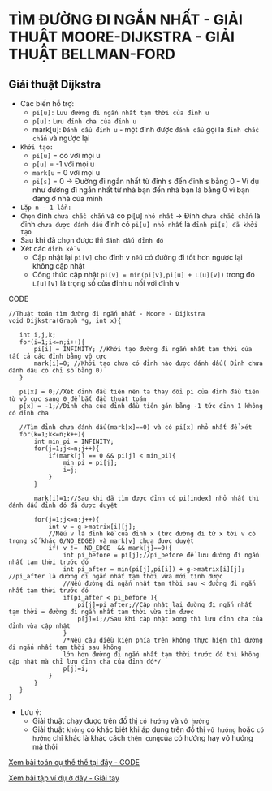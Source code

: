 # TÌM ĐƯỜNG ĐI NGẮN NHẤT - GIẢI THUẬT MOORE-DIJKSTRA - GIẢI THUẬT BELLMAN-FORD
## Giải thuật Dijkstra 
- Các biến hỗ trợ:
  + `pi[u]:` `Lưu đường đi ngắn nhất tạm thời của đỉnh u`
  + `p[u]:` `Lưu đỉnh cha của đỉnh u`
  + mark[u]: `Đánh dấu đỉnh u` - một đỉnh được `đánh dấu` gọi là `đỉnh chắc chắn` và ngược lại
- `Khởi tạo:`
  - `pi[u]` = oo với mọi u 
  - `p[u]` = -1 với mọi u
  - `mark[u` = 0 với mọi u
  - `pi[s]` = 0 -> Đường đi ngắn nhất từ đỉnh s đến đỉnh s bằng 0 - Ví dụ như đường đi ngắn nhất từ nhà bạn đến nhà bạn là bằng 0 vì bạn đang ở nhà của mình 
 - `Lặp n - 1 lần:`
  - `Chọn` đỉnh `chưa chắc chắn` và có pi[u] `nhỏ nhất` -> Đỉnh `chưa chắc chắn` là đỉnh `chưa được đánh dấu` đỉnh có `pi[u] nhỏ nhất` là `đỉnh pi[s] đã khởi tạo`
  - Sau khi đã chọn được thì `đánh dấu đỉnh đó`
  - Xét các `đỉnh kề v`
      + Cập nhật lại `pi[v]` cho đỉnh v `nếu` có đường đi tốt hơn ngược lại không cập nhật
      + Công thức cập nhật `pi[v] = min(pi[v],pi[u] + L[u][v])` trong đó `L[u][v]` là trọng số của đỉnh u nối với đỉnh v
 
 CODE 
 ```
 //Thuật toán tìm đường đi ngắn nhất - Moore - Dijkstra
void Dijkstra(Graph *g, int x){

	int i,j,k;
	for(i=1;i<=n;i++){
		pi[i] = INFINITY; //Khởi tạo đường đi ngắn nhất tạm thời của tất cả các đỉnh bằng vô cực
		mark[i]=0; //Khởi tạo chưa có đỉnh nào được đánh dấu( Đỉnh chưa đánh dâu có chỉ số bằng 0)
	}

	pi[x] = 0;//Xét đỉnh đầu tiên nên ta thay đổi pi của đỉnh đầu tiên từ vô cực sang 0 để bắt đầu thuật toán
	p[x] = -1;//Đỉnh cha của đỉnh đầu tiên gán bằng -1 tức đỉnh 1 không có đỉnh cha

	//Tìm đỉnh chưa đánh dấu(mark[x]==0) và có pi[x] nhỏ nhất để xét
	for(k=1;k<=n;k++){
		int min_pi = INFINITY;
		for(j=1;j<=n;j++){
			if(mark[j] == 0 && pi[j] < min_pi){
				min_pi = pi[j];
				i=j;
			}
		}

		mark[i]=1;//Sau khi đã tìm được đỉnh có pi[index] nhỏ nhất thì đánh dấu đỉnh đó đã được duyệt
		
		for(j=1;j<=n;j++){
			int v = g->matrix[i][j];
			//Nếu v là đỉnh kề của đỉnh x (tức đường đi từ x tới v có trọng số khác 0/NO_EDGE) và mark[v] chưa được duyệt
			if( v !=  NO_EDGE  && mark[j]==0){ 
			    int pi_before = pi[j];//pi_before để lưu đường đi ngắn nhất tạm thời trước đó
				int pi_after = min(pi[j],pi[i]) + g->matrix[i][j]; //pi_after là đường đi ngắn nhất tạm thời vừa mới tính được
				//Nếu đường đi ngắn nhất tạm thời sau < đường đi ngắn nhất tạm thời trước đó
				if(pi_after < pi_before ){
				    pi[j]=pi_after;//Cập nhật lại đường đi ngắn nhất tạm thời = đường đi ngắn nhất tạm thời vừa tìm được
				    p[j]=i;//Sau khi cập nhật xong thì lưu đỉnh cha của đỉnh vừa cập nhật 
				}
				/*Nếu câu điều kiện phía trên không thực hiện thì đường đi ngắn nhất tạm thời sau không 
				lớn hơn đường đi ngắn nhất tạm thời trước đó thì không cập nhật mà chỉ lưu đỉnh cha của đỉnh đó*/
				p[j]=i;    
			}
		}
	}
}
 ```
 - Lưu ý:
    + Giải thuật chạy được trên đồ thị `có hướng` và `vô hướng` 
    + Giải thuật `không` có khác biệt khi áp dụng trên đồ thị `vô hướng` hoặc `có hướng` chỉ khác là khác cách `thêm cung`của có hướng hay vô hướng mà thôi
    
 [Xem bài toán cụ thể thể tại đây - CODE](https://github.com/NguyenHuuNhan1912/Ly_Thuyet_Do_Thi/blob/main/Thuc_Hanh/Buoi_3/BT_1.1.c)
 
 [Xem bài tập ví dụ ở đây - Giải tay](https://docs.google.com/spreadsheets/d/169EdoSieSgzVjkDSd2mgdUVyNRxbdIvsIHGbSo8-Nn0/edit?usp=sharing)
